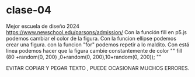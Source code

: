 # clase-04

Mejor escuela de diseño 2024 https://www.newschool.edu/parsons/admission/ 
Con la función fill en p5.js podemos cambiar el color de la figura. 
Con la funcion ellipse podemos crear una figura. con la funcion "for" podemos repetir a lo maldito.
Con está linea podemos hacer que la figura cambie constantemente de color "" fill (80 +random(0, 200) ,0+random(0, 200),10+random(0, 200)); ""

EVITAR COPIAR Y PEGAR TEXTO , PUEDE OCASIONAR MUCHOS ERRORES.




